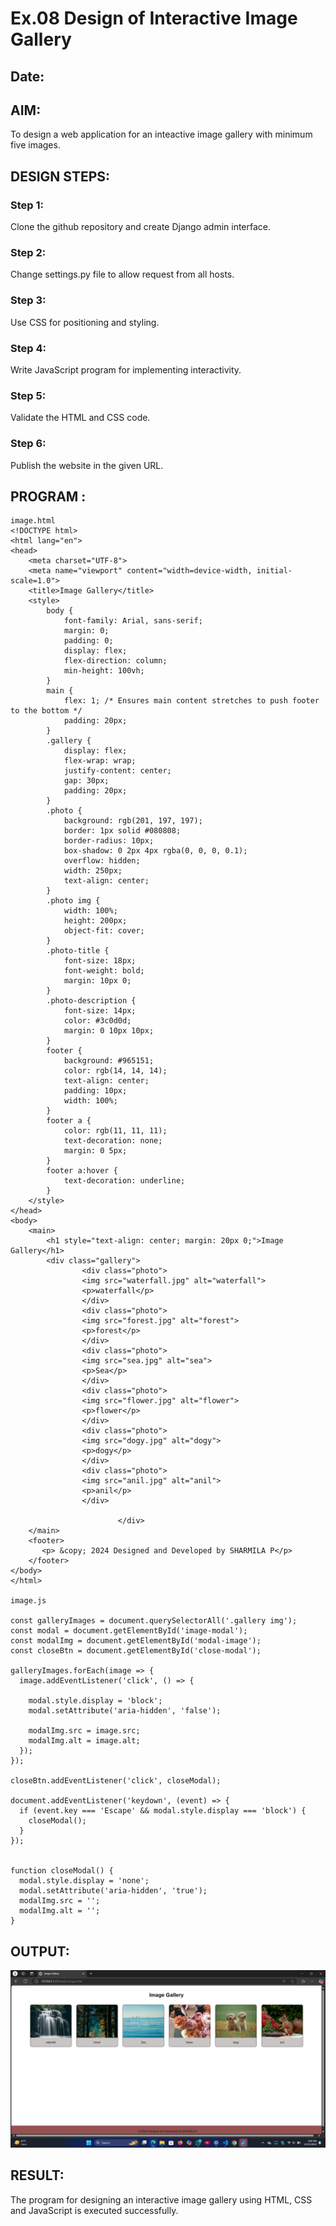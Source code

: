 # Ex.08 Design of Interactive Image Gallery
## Date:

## AIM:
To design a web application for an inteactive image gallery with minimum five images.

## DESIGN STEPS:

### Step 1:
Clone the github repository and create Django admin interface.

### Step 2:
Change settings.py file to allow request from all hosts.

### Step 3:
Use CSS for positioning and styling.

### Step 4:
Write JavaScript program for implementing interactivity.

### Step 5:
Validate the HTML and CSS code.

### Step 6:
Publish the website in the given URL.

## PROGRAM :
```
image.html
<!DOCTYPE html>
<html lang="en">
<head>
    <meta charset="UTF-8">
    <meta name="viewport" content="width=device-width, initial-scale=1.0">
    <title>Image Gallery</title>
    <style>
        body {
            font-family: Arial, sans-serif;
            margin: 0;
            padding: 0;
            display: flex;
            flex-direction: column;
            min-height: 100vh;
        }
        main {
            flex: 1; /* Ensures main content stretches to push footer to the bottom */
            padding: 20px;
        }
        .gallery {
            display: flex;
            flex-wrap: wrap;
            justify-content: center;
            gap: 30px;
            padding: 20px;
        }
        .photo {
            background: rgb(201, 197, 197);
            border: 1px solid #080808;
            border-radius: 10px;
            box-shadow: 0 2px 4px rgba(0, 0, 0, 0.1);
            overflow: hidden;
            width: 250px;
            text-align: center;
        }
        .photo img {
            width: 100%;
            height: 200px;
            object-fit: cover;
        }
        .photo-title {
            font-size: 18px;
            font-weight: bold;
            margin: 10px 0;
        }
        .photo-description {
            font-size: 14px;
            color: #3c0d0d;
            margin: 0 10px 10px;
        }
        footer {
            background: #965151;
            color: rgb(14, 14, 14);
            text-align: center;
            padding: 10px;
            width: 100%;
        }
        footer a {
            color: rgb(11, 11, 11);
            text-decoration: none;
            margin: 0 5px;
        }
        footer a:hover {
            text-decoration: underline;
        }
    </style>
</head>
<body>
    <main>
        <h1 style="text-align: center; margin: 20px 0;">Image Gallery</h1>
        <div class="gallery">
                <div class="photo">
                <img src="waterfall.jpg" alt="waterfall">
                <p>waterfall</p>
                </div>
                <div class="photo">
                <img src="forest.jpg" alt="forest">
                <p>forest</p>
                </div>
                <div class="photo">
                <img src="sea.jpg" alt="sea">
                <p>Sea</p>
                </div>
                <div class="photo">
                <img src="flower.jpg" alt="flower">
                <p>flower</p>
                </div>
                <div class="photo">
                <img src="dogy.jpg" alt="dogy">
                <p>dogy</p>
                </div>
                <div class="photo">
                <img src="anil.jpg" alt="anil">
                <p>anil</p>
                </div>

                        </div>
    </main>
    <footer>
       <p> &copy; 2024 Designed and Developed by SHARMILA P</p>
    </footer>
</body>
</html>

image.js

const galleryImages = document.querySelectorAll('.gallery img');
const modal = document.getElementById('image-modal');
const modalImg = document.getElementById('modal-image');
const closeBtn = document.getElementById('close-modal');

galleryImages.forEach(image => {
  image.addEventListener('click', () => {

    modal.style.display = 'block';
    modal.setAttribute('aria-hidden', 'false');
    
    modalImg.src = image.src;
    modalImg.alt = image.alt;
  });
});

closeBtn.addEventListener('click', closeModal);

document.addEventListener('keydown', (event) => {
  if (event.key === 'Escape' && modal.style.display === 'block') {
    closeModal();
  }
});


function closeModal() {
  modal.style.display = 'none';
  modal.setAttribute('aria-hidden', 'true');
  modalImg.src = '';
  modalImg.alt = '';
}
```

## OUTPUT:

![alt text](1.png)

## RESULT:
The program for designing an interactive image gallery using HTML, CSS and JavaScript is executed successfully.
